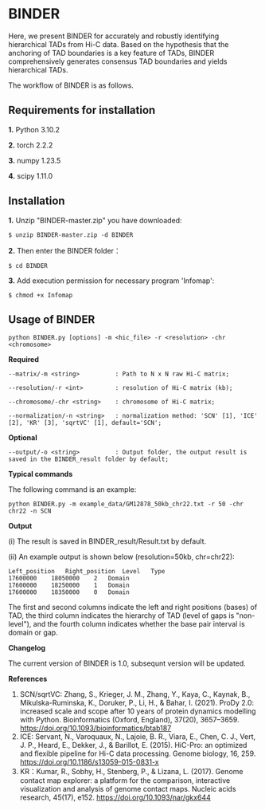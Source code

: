 # BINDER

Here, we present BINDER for accurately and robustly identifying hierarchical TADs from Hi-C data. Based on the hypothesis that the anchoring of TAD boundaries is a key feature of TADs, BINDER comprehensively generates consensus TAD boundaries and yields hierarchical TADs.

The workflow of BINDER is as follows.

## Requirements for installation

**1.** Python 3.10.2

**2.** torch 2.2.2

**3.** numpy 1.23.5

**4.** scipy 1.11.0

## Installation

**1.** Unzip "BINDER-master.zip" you have downloaded:

`$ unzip BINDER-master.zip -d BINDER`

**2.** Then enter the BINDER folder：

`$ cd BINDER`

**3.** Add execution permission for necessary program 'Infomap':

`$ chmod +x Infomap`

## Usage of BINDER
		
    python BINDER.py [options] -m <hic_file> -r <resolution> -chr <chromosome>

**Required**

    --matrix/-m <string>          : Path to N x N raw Hi-C matrix;

    --resolution/-r <int>         : resolution of Hi-C matrix (kb);

    --chromosome/-chr <string>    : chromosome of Hi-C matrix;

    --normalization/-n <string>   : normalization method: 'SCN' [1], 'ICE' [2], 'KR' [3], 'sqrtVC' [1], default='SCN';

**Optional**

    --output/-o <string>          : Output folder, the output result is saved in the BINDER_result folder by default;

**Typical commands**

The following command is an example:

    python BINDER.py -m example_data/GM12878_50kb_chr22.txt -r 50 -chr chr22 -n SCN

**Output**

(i) The result is saved in BINDER_result/Result.txt by default.

(ii) An example output is shown below (resolution=50kb, chr=chr22):

    Left_position	Right_position	Level	Type
    17600000	18050000	2	Domain
    17600000	18250000	1	Domain
    17600000	18350000	0	Domain

The first and second columns indicate the left and right positions (bases) of TAD, the third column indicates the hierarchy of TAD (level of gaps is "non-level"), and the fourth column indicates whether the base pair interval is domain or gap.

**Changelog**

The current version of BINDER is 1.0, subsequnt version will be updated.

**References**
1. SCN/sqrtVC: Zhang, S., Krieger, J. M., Zhang, Y., Kaya, C., Kaynak, B., Mikulska-Ruminska, K., Doruker, P., Li, H., & Bahar, I. (2021). ProDy 2.0: increased scale and scope after 10 years of protein dynamics modelling with Python. Bioinformatics (Oxford, England), 37(20), 3657–3659. https://doi.org/10.1093/bioinformatics/btab187
2. ICE: Servant, N., Varoquaux, N., Lajoie, B. R., Viara, E., Chen, C. J., Vert, J. P., Heard, E., Dekker, J., & Barillot, E. (2015). HiC-Pro: an optimized and flexible pipeline for Hi-C data processing. Genome biology, 16, 259. https://doi.org/10.1186/s13059-015-0831-x
3. KR：Kumar, R., Sobhy, H., Stenberg, P., & Lizana, L. (2017). Genome contact map explorer: a platform for the comparison, interactive visualization and analysis of genome contact maps. Nucleic acids research, 45(17), e152. https://doi.org/10.1093/nar/gkx644

